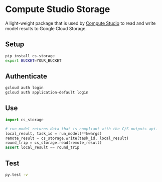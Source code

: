 # Compute Studio Storage

A light-weight package that is used by [Compute Studio](https://compute.studio) to read and write model results to Google Cloud Storage.

## Setup

```bash
pip install cs-storage
export BUCKET=YOUR_BUCKET
```

## Authenticate

```bash
gcloud auth login
gcloud auth application-default login
```

## Use

```python
import cs_storage

# run_model returns data that is compliant with the C/S outputs api.
local_result, task_id = run_model(**kwargs)
remote_result = cs_storage.write(task_id, local_result)
round_trip = cs_storage.read(remote_result)
assert local_result == round_trip
```

## Test

```bash
py.test -v
```
